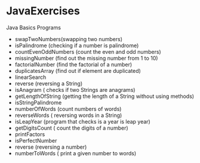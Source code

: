 # JavaExercises
Java Basics Programs 
- swapTwoNumbers(swapping two numbers)
- isPalindrome (checking if a number is palindrome)
- countEvenOddNumbers (count the even and odd numbers)
- missingNumber (find out the missing number from 1 to 10) 
- factorialNumber (find the factorial of a number) 
- duplicatesArray (find out if element are duplicated)
- linearSearch 
- reverse (reversing a String)
- isAnagram ( checks if two Strings are anagrams)
- getLengthOfString (getting the length of a String without using methods)
- isStringPalindrome
- numberOfWords (count numbers of words)
- reverseWords ( reversing words in a String)
- isLeapYear (program that checks is a year is leap year)
- getDigitsCount ( count the digits of a number) 
- printFactors
- isPerfectNumber 
- reverse (reversing a number)
- numberToWords ( print a given number to words) 
